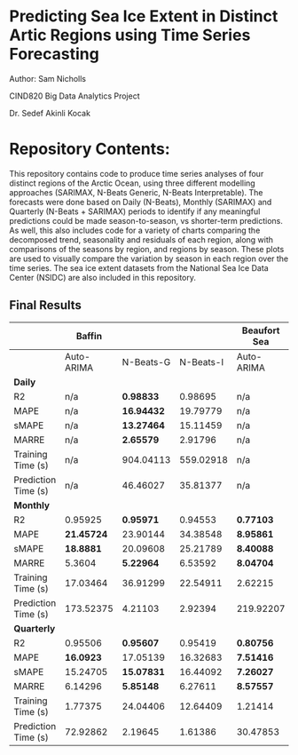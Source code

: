 # Predicting Sea Ice Extent in Distinct Artic Regions using Time Series Forecasting
Author: Sam Nicholls

CIND820 Big Data Analytics Project

Dr. Sedef Akinli Kocak

# Repository Contents:

This repository contains code to produce time series analyses of four distinct regions of the Arctic Ocean, using three different modelling approaches (SARIMAX, N-Beats Generic, N-Beats Interpretable). The forecasts were done based on Daily (N-Beats), Monthly (SARIMAX) and Quarterly (N-Beats + SARIMAX) periods to identify if any meaningful predictions could be made season-to-season, vs shorter-term predictions. As well, this also includes code for a variety of charts comparing the decomposed trend, seasonality and residuals of each region, along with comparisons of the seasons by region, and regions by season. These plots are used to visually compare the variation by season in each region over the time series. The sea ice extent datasets from the National Sea Ice Data Center (NSIDC) are also included in this repository.
## Final Results
|                     | **Baffin**   |              |           | **Beaufort Sea** |            |             | **Canadian Archipelago** |              |             | **Hudson Bay** |              |             |
|---------------------|--------------|--------------|-----------|------------------|------------|-------------|--------------------------|--------------|-------------|----------------|--------------|-------------|
|                     |  Auto-ARIMA  |   N-Beats-G  | N-Beats-I |    Auto-ARIMA    |  N-Beats-G |  N-Beats-I  |        Auto-ARIMA        |   N-Beats-G  |  N-Beats-I  |   Auto-ARIMA   |   N-Beats-G  |  N-Beats-I  |
|               **Daily** |              |              |           |                  |            |             |                          |              |             |                |              |             |
|                  R2 |      n/a     |  **0.98833** |  0.98695  |        n/a       |   0.89839  | **0.96073** |            n/a           | **0.954019** |   0.94915   |       n/a      |    0.99131   | **0.99292** |
|                MAPE |      n/a     | **16.94432** |  19.79779 |        n/a       |   8.52432  | **4.14381** |            n/a           |    2.98166   | **2.74478** |       n/a      |   18.92285   | **15.2363** |
|               sMAPE |      n/a     | **13.27464** |  15.11459 |        n/a       |   6.84649  | **3.78023** |            n/a           |    2.92814   | **2.63073** |       n/a      | **15.04069** |   15.67656  |
|               MARRE |      n/a     |  **2.65579** |  2.91796  |        n/a       |   4.87445  | **2.61312** |            n/a           |    3.19834   | **2.69333** |       n/a      |    2.63837   | **2.39122** |
|   Training Time (s) |      n/a     |   904.04113  | 559.02918 |        n/a       | 890.230859 |  553.00243  |            n/a           |   887.92348  |  561.76325  |       n/a      |   883.83436  |  584.03656  |
| Prediction Time (s) |      n/a     |   46.46027   |  35.81377 |        n/a       |  46.20545  |   33.80518  |            n/a           |   46.10252   |   34.10997  |       n/a      |   45.97361   |   59.71793  |
|             **Monthly** |              |              |           |                  |            |             |                          |              |             |                |              |             |
|                  R2 |    0.95925   |  **0.95971** |  0.94553  |    **0.77103**   |   0.4025   |   -0.07359  |        **0.88915**       |    0.77882   |   0.85948   |   **0.97985**  |    0.97699   |   0.97553   |
|                MAPE | **21.45724** |   23.90144   |  34.38548 |    **8.95861**   |  16.50034  |   21.08673  |        **3.93129**       |    5.85326   |   5.37962   |   **16.6964**  |   22.38528   |   22.44499  |
|               sMAPE |  **18.8881** |   20.09608   |  25.21789 |    **8.40088**   |  13.03654  |   15.58699  |        **3.86471**       |    5.38639   |   4.96282   |  **14.81207**  |   16.34717   |   19.99001  |
|               MARRE |    5.3604    |  **5.22964** |  6.53592  |    **8.04704**   |  14.61446  |   17.95432  |        **5.71048**       |    8.43689   |   5.92602   |   **3.10644**  |    3.7128    |   3.80279   |
|   Training Time (s) |   17.03464   |   36.91299   |  22.54911 |      2.62215     |  36.18951  |   21.31398  |          3.92723         |   36.23147   |   23.96711  |     2.92094    |   36.31641   |   22.03048  |
| Prediction Time (s) |   173.52375  |    4.21103   |  2.92394  |     219.92207    |   3.87826  |   3.02287   |         226.59936        |    3.85528   |   5.83589   |    151.52126   |    3.83629   |   2.90995   |
|           **Quarterly** |              |              |           |                  |            |             |                          |              |             |                |              |             |
|                  R2 |    0.95506   |  **0.95607** |  0.95419  |    **0.80756**   |   0.60143  |   0.38439   |        **0.95154**       |    0.82832   |   0.62669   |   **0.98761**  |    0.98513   |   0.98271   |
|                MAPE |  **16.0923** |   17.05139   |  16.32683 |    **7.51416**   |  10.67066  |   14.36183  |        **2.87633**       |    4.68692   |   7.60562   |  **10.78148**  |   12.11734   |   17.11309  |
|               sMAPE |   15.24705   | **15.07831** |  16.44092 |    **7.26027**   |   8.95738  |   11.87659  |        **2.93557**       |    4.40848   |   7.00642   |  **10.43096**  |   11.10885   |   14.09589  |
|               MARRE |    6.14296   |  **5.85148** |  6.27611  |    **8.57557**   |  11.16317  |   15.90653  |        **5.23136**       |    9.20753   |   15.0499   |   **2.89498**  |    3.29576   |   4.40523   |
|   Training Time (s) |    1.77375   |   24.04406   |  12.64409 |      1.21414     |  23.97211  |   12.76301  |          1.60387         |   25.69189   |   12.73502  |     1.17916    |   25.20724   |   13.38257  |
| Prediction Time (s) |   72.92862   |    2.19645   |  1.61386  |     30.47853     |   2.22143  |   1.60586   |         37.49559         |    2.27839   |   1.54591   |    35.03232    |    2.18146   |   1.59387   |
